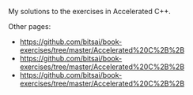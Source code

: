 My solutions to the exercises in Accelerated C++.

Other pages:
* https://github.com/bitsai/book-exercises/tree/master/Accelerated%20C%2B%2B
* https://github.com/bitsai/book-exercises/tree/master/Accelerated%20C%2B%2B
* https://github.com/bitsai/book-exercises/tree/master/Accelerated%20C%2B%2B
